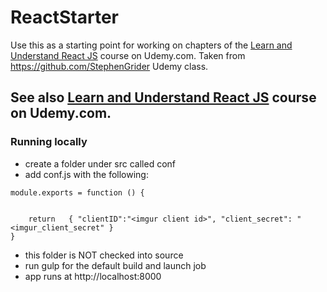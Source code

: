 ReactStarter
====

Use this as a starting point for working on chapters of the [Learn and Understand React JS](https://www.udemy.com/learn-and-understand-reactjs/) course on Udemy.com.
Taken from https://github.com/StephenGrider Udemy class.

See also [Learn and Understand React JS](https://www.udemy.com/learn-and-understand-reactjs/) course on Udemy.com.
---

### Running locally

* create a folder under src called conf
* add conf.js with the following: 

```
module.exports = function () {
    
    
    return   { "clientID":"<imgur client id>", "client_secret": "<imgur_client_secret" }
}
```

* this folder is NOT checked into source
* run gulp for the default build and launch job 
* app runs at http://localhost:8000


